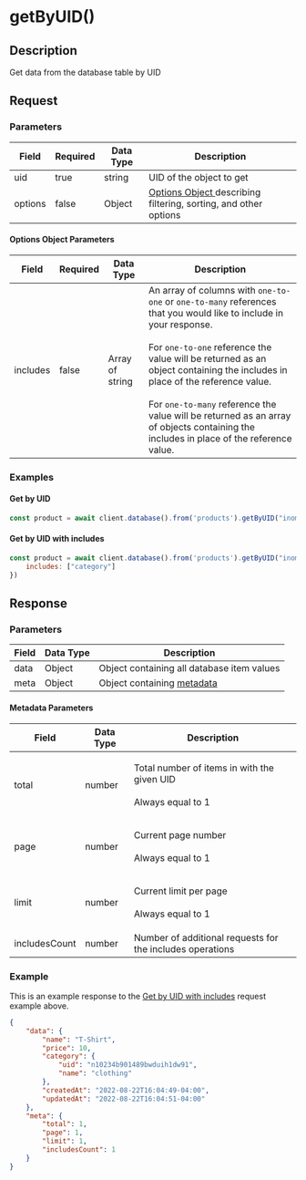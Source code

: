 # getByUID()

## Description

Get data from the database table by UID

## Request

### Parameters

<table><thead><tr><th>Field</th><th data-type="checkbox">Required</th><th>Data Type</th><th>Description</th></tr></thead><tbody><tr><td>uid</td><td>true</td><td>string</td><td>UID of the object to get</td></tr><tr><td>options</td><td>false</td><td>Object</td><td><a href="getbyuid.md#options-object-parameters">Options Object </a>describing filtering, sorting, and other options</td></tr></tbody></table>

#### Options Object Parameters

<table><thead><tr><th>Field</th><th data-type="checkbox">Required</th><th>Data Type</th><th>Description</th></tr></thead><tbody><tr><td>includes</td><td>false</td><td>Array of string</td><td>An array of columns with <code>one-to-one</code> or <code>one-to-many</code> references that you would like to include in your response.<br><br>For <code>one-to-one</code> reference the value will be returned as an object containing the includes in place of the reference value.<br><br>For <code>one-to-many</code> reference the value will be returned as an array of objects containing the includes in place of the reference value.</td></tr></tbody></table>

### Examples

#### Get by UID

```javascript
const product = await client.database().from('products').getByUID("inom3bu91webuywd1ub9bu9dw1")
```

#### Get by UID with includes

```javascript
const product = await client.database().from('products').getByUID("inom3bu91webuywd1ub9bu9dw1", {
    includes: ["category"]
})
```

## Response

### Parameters

| Field | Data Type | Description                                                 |
| ----- | --------- | ----------------------------------------------------------- |
| data  | Object    | Object containing all database item values                  |
| meta  | Object    | Object containing [metadata](getbyuid.md#metadata-paramers) |

#### Metadata Parameters

| Field         | Data Type | Description                                                                 |
| ------------- | --------- | --------------------------------------------------------------------------- |
| total         | number    | <p>Total number of items in with the given UID<br><br>Always equal to 1</p> |
| page          | number    | <p>Current page number<br><br>Always equal to 1</p>                         |
| limit         | number    | <p>Current limit per page<br><br>Always equal to 1</p>                      |
| includesCount | number    | Number of additional requests for the includes operations                   |

### Example

This is an example response to the [Get by UID with includes](getbyuid.md#get-by-uid-with-includes) request example above.

```json
{
    "data": {
        "name": "T-Shirt",
        "price": 10,
        "category": {
            "uid": "n10234b901489bwduih1dw91",
            "name": "clothing"
        },
        "createdAt": "2022-08-22T16:04:49-04:00",
        "updatedAt": "2022-08-22T16:04:51-04:00"
    },
    "meta": {
        "total": 1,
        "page": 1,
        "limit": 1,
        "includesCount": 1
    }
}
```
